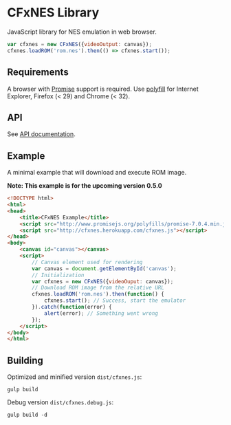 # CFxNES Library

JavaScript library for NES emulation in web browser.

``` javascript
var cfxnes = new CFxNES({videoOutput: canvas});
cfxnes.loadROM('rom.nes').then(() => cfxnes.start());
```

## Requirements

A browser with [Promise](https://promisesaplus.com/) support is required. Use [polyfill](https://www.promisejs.org/polyfills/promise-7.0.4.min.js) for Internet Explorer, Firefox (< 29) and Chrome (< 32).

## API

See [API documentation](docs/api.md).

## Example

A minimal example that will download and execute ROM image. 

**Note: This example is for the upcoming version 0.5.0**

``` html
<!DOCTYPE html>
<html>
<head>
    <title>CFxNES Example</title>
    <script src="http://www.promisejs.org/polyfills/promise-7.0.4.min.js"></script>
    <script src="http://cfxnes.herokuapp.com/cfxnes.js"></script>
</head>
<body>
    <canvas id="canvas"></canvas>
    <script>
        // Canvas element used for rendering
        var canvas = document.getElementById('canvas');
        // Initialization
        var cfxnes = new CFxNES({videoOuput: canvas});
        // Download ROM image from the relative URL
        cfxnes.loadROM('rom.nes').then(function() {
            cfxnes.start(); // Success, start the emulator
        }).catch(function(error) {
            alert(error); // Something went wrong
        });
    </script>
</body>
</html>
```

## Building

Optimized and minified version `dist/cfxnes.js`:

    gulp build

Debug version `dist/cfxnes.debug.js`:

    gulp build -d
